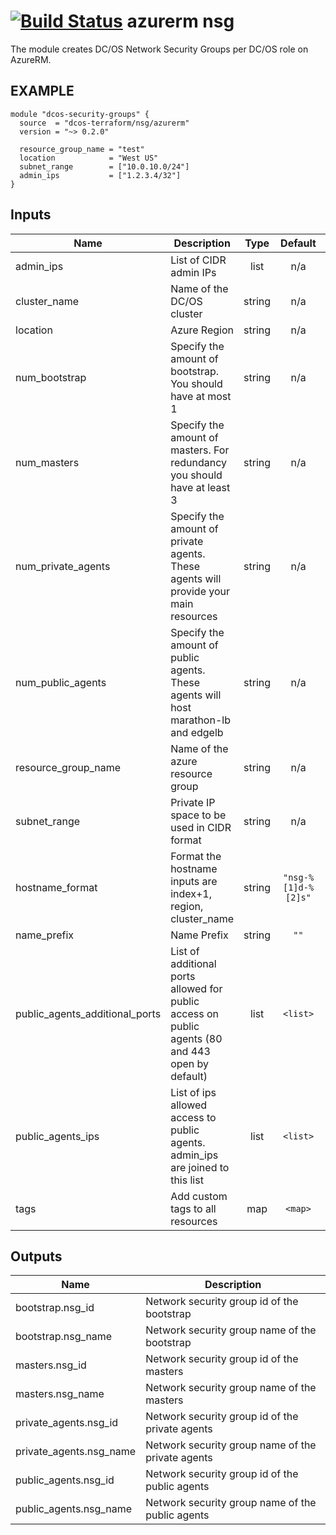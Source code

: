 [![Build Status](https://jenkins-terraform.mesosphere.com/service/dcos-terraform-jenkins/job/dcos-terraform/job/terraform-azurerm-nsg/job/master/badge/icon)](https://jenkins-terraform.mesosphere.com/service/dcos-terraform-jenkins/job/dcos-terraform/job/terraform-azurerm-nsg/job/master/)
azurerm nsg
===========
The module creates DC/OS Network Security Groups per DC/OS role on AzureRM.

EXAMPLE
-------

```hcl
module "dcos-security-groups" {
  source  = "dcos-terraform/nsg/azurerm"
  version = "~> 0.2.0"

  resource_group_name = "test"
  location            = "West US"
  subnet_range        = ["10.0.10.0/24"]
  admin_ips           = ["1.2.3.4/32"]
}
```

## Inputs

| Name | Description | Type | Default | Required |
|------|-------------|:----:|:-----:|:-----:|
| admin\_ips | List of CIDR admin IPs | list | n/a | yes |
| cluster\_name | Name of the DC/OS cluster | string | n/a | yes |
| location | Azure Region | string | n/a | yes |
| num\_bootstrap | Specify the amount of bootstrap. You should have at most 1 | string | n/a | yes |
| num\_masters | Specify the amount of masters. For redundancy you should have at least 3 | string | n/a | yes |
| num\_private\_agents | Specify the amount of private agents. These agents will provide your main resources | string | n/a | yes |
| num\_public\_agents | Specify the amount of public agents. These agents will host marathon-lb and edgelb | string | n/a | yes |
| resource\_group\_name | Name of the azure resource group | string | n/a | yes |
| subnet\_range | Private IP space to be used in CIDR format | string | n/a | yes |
| hostname\_format | Format the hostname inputs are index+1, region, cluster_name | string | `"nsg-%[1]d-%[2]s"` | no |
| name\_prefix | Name Prefix | string | `""` | no |
| public\_agents\_additional\_ports | List of additional ports allowed for public access on public agents (80 and 443 open by default) | list | `<list>` | no |
| public\_agents\_ips | List of ips allowed access to public agents. admin_ips are joined to this list | list | `<list>` | no |
| tags | Add custom tags to all resources | map | `<map>` | no |

## Outputs

| Name | Description |
|------|-------------|
| bootstrap.nsg\_id | Network security group id of the bootstrap |
| bootstrap.nsg\_name | Network security group name of the bootstrap |
| masters.nsg\_id | Network security group id of the masters |
| masters.nsg\_name | Network security group name of the masters |
| private\_agents.nsg\_id | Network security group id of the private agents |
| private\_agents.nsg\_name | Network security group name of the private agents |
| public\_agents.nsg\_id | Network security group id of the public agents |
| public\_agents.nsg\_name | Network security group name of the public agents |

